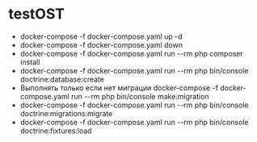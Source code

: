 # testOST

- docker-compose -f docker-compose.yaml up -d
- docker-compose -f docker-compose.yaml down
- docker-compose -f docker-compose.yaml run --rm php composer install
- docker-compose -f docker-compose.yaml run --rm php bin/console doctrine:database:create
- Выполнять только если нет миграции docker-compose -f docker-compose.yaml run --rm php bin/console make:migration
- docker-compose -f docker-compose.yaml run --rm php bin/console doctrine:migrations:migrate
- docker-compose -f docker-compose.yaml run --rm php bin/console doctrine:fixtures:load